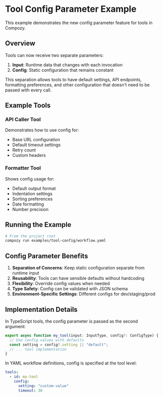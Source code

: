 # Tool Config Parameter Example

This example demonstrates the new config parameter feature for tools in Compozy.

## Overview

Tools can now receive two separate parameters:

1. **Input**: Runtime data that changes with each invocation
2. **Config**: Static configuration that remains constant

This separation allows tools to have default settings, API endpoints, formatting preferences, and other configuration that doesn't need to be passed with every call.

## Example Tools

### API Caller Tool

Demonstrates how to use config for:

- Base URL configuration
- Default timeout settings
- Retry count
- Custom headers

### Formatter Tool

Shows config usage for:

- Default output format
- Indentation settings
- Sorting preferences
- Date formatting
- Number precision

## Running the Example

```bash
# From the project root
compozy run examples/tool-config/workflow.yaml
```

## Config Parameter Benefits

1. **Separation of Concerns**: Keep static configuration separate from runtime input
2. **Reusability**: Tools can have sensible defaults without hardcoding
3. **Flexibility**: Override config values when needed
4. **Type Safety**: Config can be validated with JSON schema
5. **Environment-Specific Settings**: Different configs for dev/staging/prod

## Implementation Details

In TypeScript tools, the config parameter is passed as the second argument:

```typescript
export async function my_tool(input: InputType, config?: ConfigType) {
  // Use config values with defaults
  const setting = config?.setting || "default";
  // ... tool implementation
}
```

In YAML workflow definitions, config is specified at the tool level:

```yaml
tools:
  - id: my-tool
    config:
      setting: "custom-value"
      timeout: 30
```
